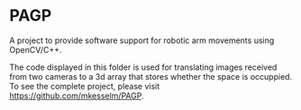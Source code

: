 # PAGP

A project to provide software support for robotic arm movements using OpenCV/C++. 

The code displayed in this folder is used for translating images received from two cameras to a 3d array that stores whether the space is occuppied. To see the complete project, please visit https://github.com/mkesselm/PAGP. 

